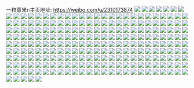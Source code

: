 一粒薏米n主页地址: https://weibo.com/u/2310173874 
![](https://wx4.sinaimg.cn/mw2000/89b274b2gy1h9e8sdlexuj20qu0zs124.jpg) 
![](https://wx4.sinaimg.cn/mw2000/89b274b2gy1h9e8s9snbrj21vv2n17rd.jpg) 
![](https://wx4.sinaimg.cn/mw2000/89b274b2gy1h9e8sapncpj22022o3khu.jpg) 
![](https://wx4.sinaimg.cn/mw2000/89b274b2gy1h9e8sb8s5vj21wt2jre6k.jpg) 
![](https://wx4.sinaimg.cn/mw2000/89b274b2gy1h8s65ekpagj22c03401ky.jpg) 
![](https://wx4.sinaimg.cn/mw2000/89b274b2gy1h8s65ctfu6j22c03404qq.jpg) 
![](https://wx4.sinaimg.cn/mw2000/89b274b2gy1h8np93arpyj21yc0wi1kx.jpg) 
![](https://wx4.sinaimg.cn/mw2000/89b274b2gy1h8np8xyy4jj21yc0wiavn.jpg) 
![](https://wx4.sinaimg.cn/mw2000/89b274b2gy1h7vwlzh68yj21401e0k5o.jpg) 
![](https://wx4.sinaimg.cn/mw2000/89b274b2gy1h7vwlz4vgsj21401e0dup.jpg) 
![](https://wx4.sinaimg.cn/mw2000/89b274b2gy1h75bmcenuxj22c0340e85.jpg) 
![](https://wx4.sinaimg.cn/mw2000/89b274b2gy1h75bmn2h6zj22c0340e84.jpg) 
![](https://wx4.sinaimg.cn/mw2000/89b274b2gy1h75bmdv5aij223g2smb2b.jpg) 
![](https://wx4.sinaimg.cn/mw2000/89b274b2gy1h75bmiyw1zj22c033zh8k.jpg) 
![](https://wx4.sinaimg.cn/mw2000/89b274b2gy1h75bmep08jj221x2r2b29.jpg) 
![](https://wx4.sinaimg.cn/mw2000/89b274b2gy1h75bmksg6tj22c0340qv7.jpg) 
![](https://wx4.sinaimg.cn/mw2000/89b274b2gy1h75bnly5ldj22c0340kjl.jpg) 
![](https://wx4.sinaimg.cn/mw2000/89b274b2gy1h75bmfllvqj22c033zx6p.jpg) 
![](https://wx4.sinaimg.cn/mw2000/89b274b2gy1h75bmg9rlbj21wb2j3qv5.jpg) 
![](https://wx4.sinaimg.cn/mw2000/89b274b2gy1h75bmpjxgfj22c03407wi.jpg) 
![](https://wx4.sinaimg.cn/mw2000/89b274b2gy1h75bm9hheoj22c0340dns.jpg) 
![](https://wx4.sinaimg.cn/mw2000/89b274b2gy1h75bnn74mdj22c0340npe.jpg) 
![](https://wx4.sinaimg.cn/mw2000/89b274b2gy1h5r8lpmd5mj21sc2dsu0x.jpg) 
![](https://wx4.sinaimg.cn/mw2000/89b274b2gy1h5r8lqqfvhj227x1nxkjl.jpg) 
![](https://wx4.sinaimg.cn/mw2000/89b274b2gy1h5r8m215mxj20uo0n0wrc.jpg) 
![](https://wx4.sinaimg.cn/mw2000/89b274b2gy1h5r8lvp2b2j22c0340u0x.jpg) 
![](https://wx4.sinaimg.cn/mw2000/89b274b2gy1h5r8ls6xvuj2220220hdt.jpg) 
![](https://wx4.sinaimg.cn/mw2000/89b274b2gy1h5r8lxibqbj22c0340x6p.jpg) 
![](https://wx4.sinaimg.cn/mw2000/89b274b2gy1h4s6633rnyj22c02c0kjm.jpg) 
![](https://wx4.sinaimg.cn/mw2000/89b274b2gy1h4s6654gj1j21gk1gkquf.jpg) 
![](https://wx4.sinaimg.cn/mw2000/89b274b2gy1h4s66b2lvcj22512uq1ky.jpg) 
![](https://wx4.sinaimg.cn/mw2000/89b274b2gy1h4s667ob3lj226g2wlnpd.jpg) 
![](https://wx4.sinaimg.cn/mw2000/89b274b2gy1h4s66rxainj21s22dehdv.jpg) 
![](https://wx4.sinaimg.cn/mw2000/89b274b2gy1h3kxwe5tyuj21g21xe1kx.jpg) 
![](https://wx4.sinaimg.cn/mw2000/89b274b2gy1h3kxzez3pjj21z12mpe81.jpg) 
![](https://wx4.sinaimg.cn/mw2000/89b274b2gy1h3kxxl2ybjj22c0340b2a.jpg) 
![](https://wx4.sinaimg.cn/mw2000/89b274b2gy1h3l1m6qrf1j221x2ql7wj.jpg) 
![](https://wx4.sinaimg.cn/mw2000/89b274b2gy1h3kxvbewhbj22c0340hdt.jpg) 
![](https://wx4.sinaimg.cn/mw2000/89b274b2gy1h3kxwurzqbj21lf24k4hv.jpg) 
![](https://wx4.sinaimg.cn/mw2000/89b274b2gy1h3kxui6yk5j22c0340hdt.jpg) 
![](https://wx4.sinaimg.cn/mw2000/89b274b2gy1h3l1m94i0fj225f2v81l0.jpg) 
![](https://wx4.sinaimg.cn/mw2000/89b274b2gy1h3ky53hq73j22a431hhdt.jpg) 
![](https://wx4.sinaimg.cn/mw2000/89b274b2gy1h2nfnwg976j22c0340kjm.jpg) 
![](https://wx4.sinaimg.cn/mw2000/89b274b2gy1h2nfnyahtcj22c033z1ky.jpg) 
![](https://wx4.sinaimg.cn/mw2000/89b274b2gy1h2nfnsjopej22c0340u0z.jpg) 
![](https://wx4.sinaimg.cn/mw2000/89b274b2gy1h2nfo0mizaj22c03404qr.jpg) 
![](https://wx4.sinaimg.cn/mw2000/89b274b2gy1h2nfnuaqmjj22c0340npe.jpg) 
![](https://wx4.sinaimg.cn/mw2000/89b274b2gy1h2nfo1z5myj22d23401kx.jpg) 
![](https://wx4.sinaimg.cn/mw2000/89b274b2gy1h1xyx5lknzj22c0340hdy.jpg) 
![](https://wx4.sinaimg.cn/mw2000/89b274b2gy1h1xywbhnysj21zg2nab2a.jpg) 
![](https://wx4.sinaimg.cn/mw2000/89b274b2gy1h1xywg5ljnj22c0340b2a.jpg) 
![](https://wx4.sinaimg.cn/mw2000/89b274b2gy1h1xywirogij22c0340hdv.jpg) 
![](https://wx4.sinaimg.cn/mw2000/89b274b2gy1h1xywjn70ej22c0341e3a.jpg) 
![](https://wx4.sinaimg.cn/mw2000/89b274b2gy1h1xywe7xlcj228x2zwhdv.jpg) 
![](https://wx4.sinaimg.cn/mw2000/89b274b2gy1h0pcare8z7j22c03401kx.jpg) 
![](https://wx4.sinaimg.cn/mw2000/89b274b2gy1h0pcatux6vj21x32k4npd.jpg) 
![](https://wx4.sinaimg.cn/mw2000/89b274b2gy1h0pcaoh43gj22c03401kx.jpg) 
![](https://wx4.sinaimg.cn/mw2000/89b274b2gy1h0pcas0wu5j22c0340u0x.jpg) 
![](https://wx4.sinaimg.cn/mw2000/89b274b2gy1h0pcaurm3qj21s435s1kz.jpg) 
![](https://wx4.sinaimg.cn/mw2000/89b274b2gy1h0pcap3i0qj225c2v4u0x.jpg) 
![](https://wx4.sinaimg.cn/mw2000/89b274b2gy1h0g4chezrvj21un2guqv5.jpg) 
![](https://wx4.sinaimg.cn/mw2000/89b274b2gy1h0g4cer2i1j220d2oh1kx.jpg) 
![](https://wx4.sinaimg.cn/mw2000/89b274b2gy1h0g4fbpqr7j22c0340hdt.jpg) 
![](https://wx4.sinaimg.cn/mw2000/89b274b2gy1h0g4exx5j6j22302s07wi.jpg) 
![](https://wx4.sinaimg.cn/mw2000/89b274b2gy1h0g4cijiapj22c033z1kx.jpg) 
![](https://wx4.sinaimg.cn/mw2000/89b274b2gy1h0g4cka5ibj224a2tptz6.jpg) 
![](https://wx4.sinaimg.cn/mw2000/89b274b2gy1gym7y7820bj208c08c3yn.jpg) 
![](https://wx4.sinaimg.cn/mw2000/89b274b2gy1gxqjwk3r3jj21xm2lye82.jpg) 
![](https://wx4.sinaimg.cn/mw2000/89b274b2gy1gxqjwc6b5yj226v330u0x.jpg) 
![](https://wx4.sinaimg.cn/mw2000/89b274b2gy1gxqjwp2th0j22c0340b2d.jpg) 
![](https://wx4.sinaimg.cn/mw2000/89b274b2gy1gx97vpse4fj21uc1acqls.jpg) 
![](https://wx4.sinaimg.cn/mw2000/89b274b2gy1gx3e6ax8lsj22c03404qs.jpg) 
![](https://wx4.sinaimg.cn/mw2000/89b274b2gy1gx3e62l654j22c033znpf.jpg) 
![](https://wx4.sinaimg.cn/mw2000/89b274b2gy1gwg3j1imo5j22c02c0e81.jpg) 
![](https://wx4.sinaimg.cn/mw2000/89b274b2gy1gwg3j3k75cj22c0340qv5.jpg) 
![](https://wx4.sinaimg.cn/mw2000/89b274b2gy1gwg3j64z87j22c02c0qv5.jpg) 
![](https://wx4.sinaimg.cn/mw2000/89b274b2gy1gwg3j86cpgj22c02c0u0x.jpg) 
![](https://wx4.sinaimg.cn/mw2000/89b274b2gy1gwg3jadla0j22c0340u0x.jpg) 
![](https://wx4.sinaimg.cn/mw2000/89b274b2gy1gwg3jka960j22c0340npe.jpg) 
![](https://wx4.sinaimg.cn/mw2000/89b274b2gy1gwg3iz4peqj23402c0npd.jpg) 
![](https://wx4.sinaimg.cn/mw2000/89b274b2gy1gwg3jnxevoj22c0340hdu.jpg) 
![](https://wx4.sinaimg.cn/mw2000/89b274b2gy1gwg3jqo51cj22c0340npd.jpg) 
![](https://wx4.sinaimg.cn/mw2000/89b274b2gy1gwg3jtb4vsj22c02c0hdt.jpg) 
![](https://wx4.sinaimg.cn/mw2000/89b274b2gy1gwg3julzcmj223a23b4gr.jpg) 
![](https://wx4.sinaimg.cn/mw2000/89b274b2gy1gwg3jwin98j22c0340npd.jpg) 
![](https://wx4.sinaimg.cn/mw2000/89b274b2gy1gwg3k2me8pj22c0340hdu.jpg) 
![](https://wx4.sinaimg.cn/mw2000/89b274b2gy1gwg3k433uwj23402c0b29.jpg) 
![](https://wx4.sinaimg.cn/mw2000/002wlfKWgy1gufcrt81wyj62c0340kjo02.jpg) 
![](https://wx4.sinaimg.cn/mw2000/002wlfKWgy1gufcs02w54j62c0340kjn02.jpg) 
![](https://wx4.sinaimg.cn/mw2000/002wlfKWgy1gufcrwovgnj62c0340x6p02.jpg) 
![](https://wx4.sinaimg.cn/mw2000/002wlfKWgy1gufcrpner9j62ac950npg02.jpg) 
![](https://wx4.sinaimg.cn/mw2000/89b274b2gy1gu6rnu814tj21rg1rgqr7.jpg) 
![](https://wx4.sinaimg.cn/mw2000/89b274b2gy1gu6rnv3hrvj22c02c0qpk.jpg) 
![](https://wx4.sinaimg.cn/mw2000/89b274b2gy1gu6rnweljdj22c03407wh.jpg) 
![](https://wx4.sinaimg.cn/mw2000/89b274b2gy1gu6rnxhfjkj22c02c0hcg.jpg) 
![](https://wx4.sinaimg.cn/mw2000/89b274b2gy1gu6rpflwx7j21s135su0x.jpg) 
![](https://wx4.sinaimg.cn/mw2000/89b274b2gy1gu6rnyw11vj22c0340b29.jpg) 
![](https://wx4.sinaimg.cn/mw2000/89b274b2gy1gu6ro049qyj22c0340hdt.jpg) 
![](https://wx4.sinaimg.cn/mw2000/89b274b2gy1gu6ro13rxhj22c0340qv5.jpg) 
![](https://wx4.sinaimg.cn/mw2000/89b274b2gy1gu6rnt5tibj22c02c01ky.jpg) 
![](https://wx4.sinaimg.cn/mw2000/89b274b2ly1gsoe470xedj20wi1ycgwq.jpg) 
![](https://wx4.sinaimg.cn/mw2000/89b274b2ly1gsoe1nwduwj21sc5d0b29.jpg) 
![](https://wx4.sinaimg.cn/mw2000/89b274b2ly1gsoe1onqymj21sc5d0x6p.jpg) 
![](https://wx4.sinaimg.cn/mw2000/89b274b2ly1gsoe4vdbggj211x35se81.jpg) 
![](https://wx4.sinaimg.cn/mw2000/89b274b2ly1gsoe44sohtj22c02c0npd.jpg) 
![](https://wx4.sinaimg.cn/mw2000/89b274b2ly1gsoe1pbu3jj21sc5d0b29.jpg) 
![](https://wx4.sinaimg.cn/mw2000/89b274b2gy1gs69irlbkfj22bb332npe.jpg) 
![](https://wx4.sinaimg.cn/mw2000/002wlfKWgy1gs69iu9cv0j62bb332e8202.jpg) 
![](https://wx4.sinaimg.cn/mw2000/89b274b2gy1gs69iwskiwj22bb332kjm.jpg) 
![](https://wx4.sinaimg.cn/mw2000/89b274b2gy1gs69izb95xj22bb332hdu.jpg) 
![](https://wx4.sinaimg.cn/mw2000/89b274b2gy1gr7u4jd0j4j2291291x6v.jpg) 
![](https://wx4.sinaimg.cn/mw2000/89b274b2gy1gr7u4hdcklj22c02c07va.jpg) 
![](https://wx4.sinaimg.cn/mw2000/89b274b2gy1gr5memsrfbj22c02c0179.jpg) 
![](https://wx4.sinaimg.cn/mw2000/89b274b2gy1gr5mev70dsj23402c07wh.jpg) 
![](https://wx4.sinaimg.cn/mw2000/89b274b2gy1gr5mewohl6j22c02c0k69.jpg) 
![](https://wx4.sinaimg.cn/mw2000/89b274b2gy1gr5mexzea2j22c02c07wh.jpg) 
![](https://wx4.sinaimg.cn/mw2000/89b274b2gy1gr5metgqlhj22c03404qp.jpg) 
![](https://wx4.sinaimg.cn/mw2000/89b274b2gy1gr5mero5khj23402c01kx.jpg) 
![](https://wx4.sinaimg.cn/mw2000/002wlfKWgy1gr5meo29p3j63402c0duv02.jpg) 
![](https://wx4.sinaimg.cn/mw2000/89b274b2gy1gr5meq9lyaj23402c0e06.jpg) 
![](https://wx4.sinaimg.cn/mw2000/89b274b2gy1gr5meplht2j22c0340axa.jpg) 
![](https://wx4.sinaimg.cn/mw2000/89b274b2gy1gr5mf265qzj22c0340kjl.jpg) 
![](https://wx4.sinaimg.cn/mw2000/89b274b2gy1gr5mffrstgj22c02c07wi.jpg) 
![](https://wx4.sinaimg.cn/mw2000/89b274b2gy1gr5mfy8suuj22c03407wh.jpg) 
![](https://wx4.sinaimg.cn/mw2000/89b274b2gy1gr5mf6h4sgj22c02c07wh.jpg) 
![](https://wx4.sinaimg.cn/mw2000/89b274b2gy1gr5yamplm9j22c02c0x4h.jpg) 
![](https://wx4.sinaimg.cn/mw2000/89b274b2gy1gr5mf4jiatj217o17o7gx.jpg) 
![](https://wx4.sinaimg.cn/mw2000/89b274b2gy1gr5mf5ayf9j21sc1sc1kx.jpg) 
![](https://wx4.sinaimg.cn/mw2000/89b274b2gy1gr5mfegtupj21la1la4qp.jpg) 
![](https://wx4.sinaimg.cn/mw2000/89b274b2gy1gr5mf3sfxoj21sc1scagg.jpg) 
![](https://wx4.sinaimg.cn/mw2000/89b274b2gy1gqto03rnzsj20u00u0got.jpg) 
![](https://wx4.sinaimg.cn/mw2000/89b274b2gy1gqto04g7rgj20u00u0jsg.jpg) 
![](https://wx4.sinaimg.cn/mw2000/89b274b2gy1gqto04qvprj20u00u0q3p.jpg) 
![](https://wx4.sinaimg.cn/mw2000/89b274b2gy1gqo80bbaxgj20u00u0grh.jpg) 
![](https://wx4.sinaimg.cn/mw2000/89b274b2gy1gp8mathpi1j21pb1pbqlk.jpg) 
![](https://wx4.sinaimg.cn/mw2000/89b274b2gy1go06wk7kbyj20jz0jzn1i.jpg) 
![](https://wx4.sinaimg.cn/mw2000/89b274b2gy1go06wl37hmj21ei1eiqf5.jpg) 
![](https://wx4.sinaimg.cn/mw2000/89b274b2gy1go06wlyfnlj22c0340x1s.jpg) 
![](https://wx4.sinaimg.cn/mw2000/89b274b2gy1go06wpiy01j22c02c01kx.jpg) 
![](https://wx4.sinaimg.cn/mw2000/89b274b2gy1go06wmxg24j20pe0pedjf.jpg) 
![](https://wx4.sinaimg.cn/mw2000/89b274b2gy1go06wqg7gtj21ei1eiar2.jpg) 
![](https://wx4.sinaimg.cn/mw2000/89b274b2gy1go06wkp6l3j21ei1eie4u.jpg) 
![](https://wx4.sinaimg.cn/mw2000/89b274b2gy1go06wr1ei8j21ei1ei4qp.jpg) 
![](https://wx4.sinaimg.cn/mw2000/89b274b2gy1go06wt9dd3j22c02c07wh.jpg) 
![](https://wx4.sinaimg.cn/mw2000/89b274b2gy1go06wv3fcpj22c02c0b2a.jpg) 
![](https://wx4.sinaimg.cn/mw2000/89b274b2gy1go06wj0bsmj22c02c04qp.jpg) 
![](https://wx4.sinaimg.cn/mw2000/89b274b2gy1go06wrs83zj22c0340qdr.jpg) 
![](https://wx4.sinaimg.cn/mw2000/89b274b2gy1go06wx6d2rj22c02c0npe.jpg) 
![](https://wx4.sinaimg.cn/mw2000/89b274b2gy1go06y1o3hoj22c0340e82.jpg) 
![](https://wx4.sinaimg.cn/mw2000/89b274b2gy1go06y2rt9aj22c02c0hdv.jpg) 
![](https://wx4.sinaimg.cn/mw2000/89b274b2gy1go06xxyx22j21vj1vj7wi.jpg) 
![](https://wx4.sinaimg.cn/mw2000/89b274b2gy1go06y9gib3j22c02c0b2a.jpg) 
![](https://wx4.sinaimg.cn/mw2000/89b274b2gy1go06ypgzasj22c02c0e83.jpg) 
![](https://wx4.sinaimg.cn/mw2000/89b274b2gy1gn05nvm5joj21521isap4.jpg) 
![](https://wx4.sinaimg.cn/mw2000/89b274b2gy1gn05nrriqnj22c02c0b2a.jpg) 
![](https://wx4.sinaimg.cn/mw2000/89b274b2gy1gn05nwp24nj21zx2nwe81.jpg) 
![](https://wx4.sinaimg.cn/mw2000/89b274b2gy1gn05ntbj6dj225e2v7b2a.jpg) 
![](https://wx4.sinaimg.cn/mw2000/89b274b2gy1gn05npguluj20u00u0tfv.jpg) 
![](https://wx4.sinaimg.cn/mw2000/89b274b2gy1gn05o8l6u9j22c0340kjo.jpg) 
![](https://wx4.sinaimg.cn/mw2000/89b274b2gy1gn05o61qelj22c0340qv8.jpg) 
![](https://wx4.sinaimg.cn/mw2000/89b274b2gy1gn05oahxqaj22c02c07wi.jpg) 
![](https://wx4.sinaimg.cn/mw2000/89b274b2gy1gn05o34t9fj22c0340hdw.jpg) 
![](https://wx4.sinaimg.cn/mw2000/89b274b2gy1gn05o04zi7j22c0340b2d.jpg) 
![](https://wx4.sinaimg.cn/mw2000/89b274b2gy1gn05nukj8ej22c0340u0y.jpg) 
![](https://wx4.sinaimg.cn/mw2000/89b274b2gy1gm7m9kai9tj20u00u042n.jpg) 
![](https://wx4.sinaimg.cn/mw2000/89b274b2gy1gm7m9lj3r3j22c02c04qq.jpg) 
![](https://wx4.sinaimg.cn/mw2000/89b274b2gy1gm7m9mo8g5j22c0340b2b.jpg) 
![](https://wx4.sinaimg.cn/mw2000/89b274b2gy1gm7m9nm7h5j22c0340e82.jpg) 
![](https://wx4.sinaimg.cn/mw2000/89b274b2gy1gm2vb4wpdoj21fi2jkkdt.jpg) 
![](https://wx4.sinaimg.cn/mw2000/89b274b2gy1gm2vb5lbmqj21qy33x4qp.jpg) 
![](https://wx4.sinaimg.cn/mw2000/89b274b2gy1gm2vb6iajuj21qy33xe81.jpg) 
![](https://wx4.sinaimg.cn/mw2000/89b274b2gy1gm2vb7gldvj220h2op1ky.jpg) 
![](https://wx4.sinaimg.cn/mw2000/89b274b2gy1gm0e5yq60dj20wi0dgn18.jpg) 
![](https://wx4.sinaimg.cn/mw2000/89b274b2gy1gm0e62wutyj226k26khdv.jpg) 
![](https://wx4.sinaimg.cn/mw2000/89b274b2gy1gm0e60fh2kj22c02c0e82.jpg) 
![](https://wx4.sinaimg.cn/mw2000/89b274b2gy1gm0e653nw4j23403407wj.jpg) 
![](https://wx4.sinaimg.cn/mw2000/89b274b2gy1gm0e5z8fxjj22ap2dkqv5.jpg) 
![](https://wx4.sinaimg.cn/mw2000/89b274b2gy1gm0e66ms0oj22c0340u10.jpg) 
![](https://wx4.sinaimg.cn/mw2000/89b274b2gy1gm0e61r1vtj234033ye83.jpg) 
![](https://wx4.sinaimg.cn/mw2000/89b274b2gy1gm0e641i0tj22c0340kjm.jpg) 
![](https://wx4.sinaimg.cn/mw2000/89b274b2gy1gm0e5znuecj20wi0axacs.jpg) 
![](https://wx4.sinaimg.cn/mw2000/89b274b2gy1glpsldtuv4j20b40b4dgb.jpg) 
![](https://wx4.sinaimg.cn/mw2000/89b274b2gy1gjq8bilzhsj20u00u07wh.jpg) 
![](https://wx4.sinaimg.cn/mw2000/89b274b2gy1gjq8bl1so9j20u00u04qp.jpg) 
![](https://wx4.sinaimg.cn/mw2000/89b274b2gy1gjq8bo234gj20mi0u07ss.jpg) 
![](https://wx4.sinaimg.cn/mw2000/89b274b2gy1gjq8bn2x02j21400u0u0x.jpg) 
![](https://wx4.sinaimg.cn/mw2000/89b274b2gy1gjq8bjv1toj20u00u01kx.jpg) 
![](https://wx4.sinaimg.cn/mw2000/89b274b2gy1gjq7p28le0j22c02c0b29.jpg) 
![](https://wx4.sinaimg.cn/mw2000/89b274b2gy1gjq7oo96i2j22c03401ky.jpg) 
![](https://wx4.sinaimg.cn/mw2000/89b274b2gy1gjq8bgioxvj20mi0u0x0d.jpg) 
![](https://wx4.sinaimg.cn/mw2000/89b274b2gy1gjq8btw6sgj20ts1ffh6u.jpg) 
![](https://wx4.sinaimg.cn/mw2000/89b274b2gy1gjq8bvsoakj20u0140kjl.jpg) 
![](https://wx4.sinaimg.cn/mw2000/89b274b2gy1gjq8bxiax3j20u0140kjl.jpg) 
![](https://wx4.sinaimg.cn/mw2000/89b274b2gy1gieu33rdbfj211z1entkj.jpg) 
![](https://wx4.sinaimg.cn/mw2000/89b274b2gy1gi6ro0ravcj20j00j03za.jpg) 
![](https://wx4.sinaimg.cn/mw2000/89b274b2gy1ghpiakqzbqj22c0340b29.jpg) 
![](https://wx4.sinaimg.cn/mw2000/89b274b2gy1ghpialso6gj22c0340b29.jpg) 
![](https://wx4.sinaimg.cn/mw2000/89b274b2gy1g9yna0gcfmj23402c04qp.jpg) 
![](https://wx4.sinaimg.cn/mw2000/89b274b2gy1g9ynb3m2o2j22c03404qp.jpg) 
![](https://wx4.sinaimg.cn/mw2000/89b274b2gy1g9ynb5g1ksj22c0340b29.jpg) 
![](https://wx4.sinaimg.cn/mw2000/89b274b2gy1g9yna4as6kj23402c04qp.jpg) 
![](https://wx4.sinaimg.cn/mw2000/89b274b2gy1g9yna72kk4j23402c04mu.jpg) 
![](https://wx4.sinaimg.cn/mw2000/89b274b2gy1g9yn95y11oj23402c0nf9.jpg) 
![](https://wx4.sinaimg.cn/mw2000/89b274b2gy1g9yn9ethvgj2248248h9u.jpg) 
![](https://wx4.sinaimg.cn/mw2000/89b274b2gy1g9ynaah705j22tq248hdt.jpg) 
![](https://wx4.sinaimg.cn/mw2000/89b274b2gy1g9ynagqeknj22c03401kx.jpg) 
![](https://wx4.sinaimg.cn/mw2000/89b274b2gy1g9yn8e69i1j23402c0kjl.jpg) 
![](https://wx4.sinaimg.cn/mw2000/89b274b2gy1g9ynaw3hfyj22c02c0x6p.jpg) 
![](https://wx4.sinaimg.cn/mw2000/89b274b2gy1g9ynads060j23402c0kjl.jpg) 
![](https://wx4.sinaimg.cn/mw2000/89b274b2gy1g9ynb9ubc8j22c0340npd.jpg) 
![](https://wx4.sinaimg.cn/mw2000/89b274b2gy1g9ynalbky5j21kk1kk7wi.jpg) 
![](https://wx4.sinaimg.cn/mw2000/89b274b2gy1g9ynat7s27j21o01o0b2a.jpg) 
![](https://wx4.sinaimg.cn/mw2000/89b274b2gy1g9yn80si8ej22yo1o01l0.jpg) 
![](https://wx4.sinaimg.cn/mw2000/89b274b2gy1g9ynapoohmj22801o0x6q.jpg) 
![](https://wx4.sinaimg.cn/mw2000/89b274b2gy1g9ynb1aaabj22c02c01l1.jpg) 
![](https://wx4.sinaimg.cn/mw2000/89b274b2gy1g9wqnvh4jdj20tn08l41q.jpg) 
![](https://wx4.sinaimg.cn/mw2000/89b274b2gy1g81ot3ug07j20u00u0qt3.jpg) 
![](https://wx4.sinaimg.cn/mw2000/89b274b2gy1g81op9fk9pj20t11flhdt.jpg) 
![](https://wx4.sinaimg.cn/mw2000/89b274b2gy1g81op7112cj20u00u01kx.jpg) 
![](https://wx4.sinaimg.cn/mw2000/89b274b2gy1g81opslydbj20u01hcqv5.jpg) 
![](https://wx4.sinaimg.cn/mw2000/89b274b2gy1g81ojxl97fg20j60j611i.jpg) 
![](https://wx4.sinaimg.cn/mw2000/89b274b2gy1g81on96zvhj20pi19d7wh.jpg) 
![](https://wx4.sinaimg.cn/mw2000/89b274b2gy1g81ojtpfaoj20ou05ojrl.jpg) 
![](https://wx4.sinaimg.cn/mw2000/89b274b2gy1g81or0wl3gj21400r44qp.jpg) 
![](https://wx4.sinaimg.cn/mw2000/89b274b2gy1g81onc9n38j20u00u01kx.jpg) 
![](https://wx4.sinaimg.cn/mw2000/89b274b2ly1g3sxvlzv08j233k1gwhdw.jpg) 
![](https://wx4.sinaimg.cn/mw2000/89b274b2ly1g3sxw110g7j22c02c0u0z.jpg) 
![](https://wx4.sinaimg.cn/mw2000/89b274b2ly1g3sxw80uftj21401404qp.jpg) 
![](https://wx4.sinaimg.cn/mw2000/89b274b2ly1g3e42higkrj22c02c04qt.jpg) 
![](https://wx4.sinaimg.cn/mw2000/89b274b2ly1g3e4304kmqj22c02c01l1.jpg) 
![](https://wx4.sinaimg.cn/mw2000/89b274b2ly1g3e41sszkuj22c02c07wl.jpg) 
![](https://wx4.sinaimg.cn/mw2000/89b274b2ly1g3anm3a317j22c02c07wj.jpg) 
![](https://wx4.sinaimg.cn/mw2000/89b274b2gy1g02rrcgd7aj22e43l5u0y.jpg) 
![](https://wx4.sinaimg.cn/mw2000/89b274b2gy1g02rq8deaij22c0340b29.jpg) 
![](https://wx4.sinaimg.cn/mw2000/89b274b2gy1g02rqhvi1bj22qj43s4qq.jpg) 
![](https://wx4.sinaimg.cn/mw2000/89b274b2gy1fyi85psx63j20k00b9t8r.jpg) 
![](https://wx4.sinaimg.cn/mw2000/89b274b2gy1fpz92fmzu9j20io0iodhu.jpg) 
